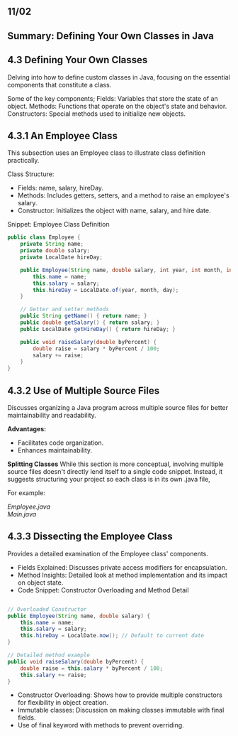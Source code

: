## 11/02

## Summary: Defining Your Own Classes in Java

## 4.3 Defining Your Own Classes

Delving into how to define custom classes in Java, focusing on the essential components that constitute a class.

Some of the key components; 
Fields: Variables that store the state of an object.
Methods: Functions that operate on the object's state and behavior.
Constructors: Special methods used to initialize new objects.

## 4.3.1 An Employee Class

This subsection uses an Employee class to illustrate class definition practically.

Class Structure:
- Fields: name, salary, hireDay.
- Methods: Includes getters, setters, and a method to raise an employee's salary.
- Constructor: Initializes the object with name, salary, and hire date.

Snippet: Employee Class Definition

```java
public class Employee {
    private String name;
    private double salary;
    private LocalDate hireDay;

    public Employee(String name, double salary, int year, int month, int day) {
        this.name = name;
        this.salary = salary;
        this.hireDay = LocalDate.of(year, month, day);
    }

    // Getter and setter methods
    public String getName() { return name; }
    public double getSalary() { return salary; }
    public LocalDate getHireDay() { return hireDay; }

    public void raiseSalary(double byPercent) {
        double raise = salary * byPercent / 100;
        salary += raise;
    }
}

```

## 4.3.2 Use of Multiple Source Files

Discusses organizing a Java program across multiple source files for better maintainability and readability.

**Advantages:**
- Facilitates code organization.
- Enhances maintainability.

**Splitting Classes**
While this section is more conceptual, involving multiple source files doesn't directly lend itself to a single code snippet. 
Instead, it suggests structuring your project so each class is in its own .java file, 

For example:

<i>Employee.java</i> <br>
<i>Main.java</i>


## 4.3.3 Dissecting the Employee Class

Provides a detailed examination of the Employee class' components.

- Fields Explained: Discusses private access modifiers for encapsulation.
- Method Insights: Detailed look at method implementation and its impact on object state.
- Code Snippet: Constructor Overloading and Method Detail

```java

// Overloaded Constructor
public Employee(String name, double salary) {
    this.name = name;
    this.salary = salary;
    this.hireDay = LocalDate.now(); // Default to current date
}

// Detailed method example
public void raiseSalary(double byPercent) {
    double raise = this.salary * byPercent / 100;
    this.salary += raise;
}
```
- Constructor Overloading: Shows how to provide multiple constructors for flexibility in object creation.
- Immutable classes: Discussion on making classes immutable with final fields.
- Use of final keyword with methods to prevent overriding.